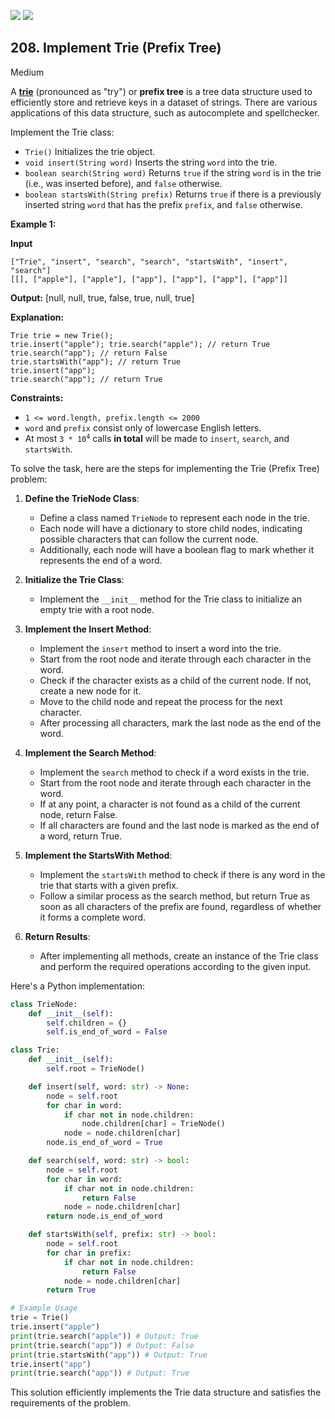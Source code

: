 [![](https://img.shields.io/github/stars/LeetCode-Top-Interview-150/LeetCode-Top-Interview-150?label=Stars&style=flat-square)](https://github.com/LeetCode-Top-Interview-150/LeetCode-Top-Interview-150)
[![](https://img.shields.io/github/forks/LeetCode-Top-Interview-150/LeetCode-Top-Interview-150?label=Fork%20me%20on%20GitHub%20&style=flat-square)](https://github.com/LeetCode-Top-Interview-150/LeetCode-Top-Interview-150/fork)

## 208\. Implement Trie (Prefix Tree)

Medium

A [**trie**](https://en.wikipedia.org/wiki/Trie) (pronounced as "try") or **prefix tree** is a tree data structure used to efficiently store and retrieve keys in a dataset of strings. There are various applications of this data structure, such as autocomplete and spellchecker.

Implement the Trie class:

*   `Trie()` Initializes the trie object.
*   `void insert(String word)` Inserts the string `word` into the trie.
*   `boolean search(String word)` Returns `true` if the string `word` is in the trie (i.e., was inserted before), and `false` otherwise.
*   `boolean startsWith(String prefix)` Returns `true` if there is a previously inserted string `word` that has the prefix `prefix`, and `false` otherwise.

**Example 1:**

**Input**

    ["Trie", "insert", "search", "search", "startsWith", "insert", "search"]
    [[], ["apple"], ["apple"], ["app"], ["app"], ["app"], ["app"]]

**Output:** [null, null, true, false, true, null, true]

**Explanation:**

    Trie trie = new Trie();
    trie.insert("apple"); trie.search("apple"); // return True
    trie.search("app"); // return False
    trie.startsWith("app"); // return True
    trie.insert("app");
    trie.search("app"); // return True 

**Constraints:**

*   `1 <= word.length, prefix.length <= 2000`
*   `word` and `prefix` consist only of lowercase English letters.
*   At most <code>3 * 10<sup>4</sup></code> calls **in total** will be made to `insert`, `search`, and `startsWith`.

To solve the task, here are the steps for implementing the Trie (Prefix Tree) problem:

1. **Define the TrieNode Class**:
   - Define a class named `TrieNode` to represent each node in the trie.
   - Each node will have a dictionary to store child nodes, indicating possible characters that can follow the current node.
   - Additionally, each node will have a boolean flag to mark whether it represents the end of a word.

2. **Initialize the Trie Class**:
   - Implement the `__init__` method for the Trie class to initialize an empty trie with a root node.

3. **Implement the Insert Method**:
   - Implement the `insert` method to insert a word into the trie.
   - Start from the root node and iterate through each character in the word.
   - Check if the character exists as a child of the current node. If not, create a new node for it.
   - Move to the child node and repeat the process for the next character.
   - After processing all characters, mark the last node as the end of the word.

4. **Implement the Search Method**:
   - Implement the `search` method to check if a word exists in the trie.
   - Start from the root node and iterate through each character in the word.
   - If at any point, a character is not found as a child of the current node, return False.
   - If all characters are found and the last node is marked as the end of a word, return True.

5. **Implement the StartsWith Method**:
   - Implement the `startsWith` method to check if there is any word in the trie that starts with a given prefix.
   - Follow a similar process as the search method, but return True as soon as all characters of the prefix are found, regardless of whether it forms a complete word.

6. **Return Results**:
   - After implementing all methods, create an instance of the Trie class and perform the required operations according to the given input.

Here's a Python implementation:

```python
class TrieNode:
    def __init__(self):
        self.children = {}
        self.is_end_of_word = False

class Trie:
    def __init__(self):
        self.root = TrieNode()

    def insert(self, word: str) -> None:
        node = self.root
        for char in word:
            if char not in node.children:
                node.children[char] = TrieNode()
            node = node.children[char]
        node.is_end_of_word = True

    def search(self, word: str) -> bool:
        node = self.root
        for char in word:
            if char not in node.children:
                return False
            node = node.children[char]
        return node.is_end_of_word

    def startsWith(self, prefix: str) -> bool:
        node = self.root
        for char in prefix:
            if char not in node.children:
                return False
            node = node.children[char]
        return True

# Example Usage
trie = Trie()
trie.insert("apple")
print(trie.search("apple")) # Output: True
print(trie.search("app")) # Output: False
print(trie.startsWith("app")) # Output: True
trie.insert("app")
print(trie.search("app")) # Output: True
``` 

This solution efficiently implements the Trie data structure and satisfies the requirements of the problem.